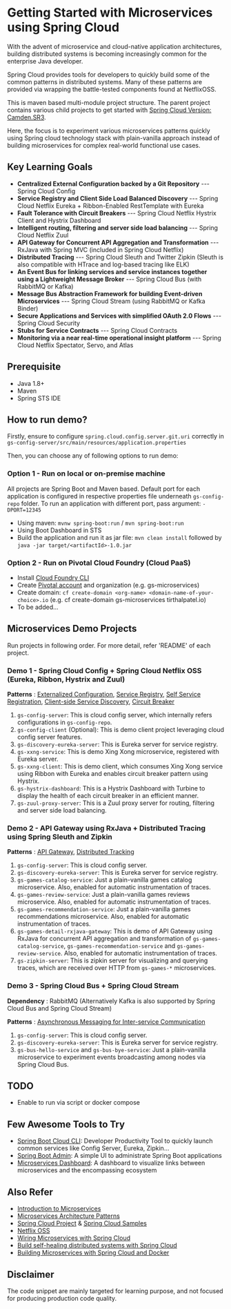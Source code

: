 # Getting Started with Microservices using Spring Cloud

With the advent of microservice and cloud-native application architectures, building distributed systems is becoming increasingly common for the enterprise Java developer. 

Spring Cloud provides tools for developers to quickly build some of the common patterns in distributed systems. Many of these patterns are provided via wrapping the battle-tested components found at NetflixOSS.

This is maven based multi-module project structure. The parent project contains various child projects to get started with [Spring Cloud Version: Camden.SR3](http://cloud.spring.io/spring-cloud-static/Camden.SR3/).

Here, the focus is to experiment various microservices patterns quickly using Spring cloud technology stack with plain-vanilla approach instead of building microservices for complex real-world functional use cases.

## Key Learning Goals

* __Centralized External Configuration backed by a Git Repository__ --- Spring Cloud Config
* __Service Registry and Client Side Load Balanced Discovery__ --- Spring Cloud Netflix Eureka + Ribbon-Enabled RestTemplate with Eureka
* __Fault Tolerance with Circuit Breakers__ --- Spring Cloud Netflix Hystrix Client and Hystrix Dashboard
* __Intelligent routing, filtering and server side load balancing__ --- Spring Cloud Netflix Zuul
* __API Gateway for Concurrent API Aggregation and Transformation__ --- RxJava with Spring MVC (included in Spring Cloud Netflix)
* __Distributed Tracing__ --- Spring Cloud Sleuth and Twitter Zipkin (Sleuth is also compatible with HTrace and log-based tracing like ELK)
* __An Event Bus for linking services and service instances together using a Lightweight Message Broker__ --- Spring Cloud Bus (with RabbitMQ or Kafka)
* __Message Bus Abstraction Framework for building Event-driven Microservices__ --- Spring Cloud Stream (using RabbitMQ or Kafka Binder)
* __Secure Applications and Services with simplified OAuth 2.0 Flows__ --- Spring Cloud Security
* __Stubs for Service Contracts__ --- Spring Cloud Contracts
* __Monitoring via a near real-time operational insight platform__ --- Spring Cloud Netflix Spectator, Servo, and Atlas

## Prerequisite

- Java 1.8+
- Maven
- Spring STS IDE

## How to run demo?

Firstly, ensure to configure `spring.cloud.config.server.git.uri` correctly in `gs-config-server/src/main/resources/application.properties`

Then, you can choose any of following options to run demo:

### Option 1 - Run on local or on-premise machine

All projects are Spring Boot and Maven based. Default port for each application is configured in respective properties file underneath `gs-config-repo` folder. To run an application with different port, pass argument: `-DPORT=12345`

* Using maven: `mvnw spring-boot:run` / `mvn spring-boot:run` 
* Using Boot Dashboard in STS
* Build the application and run it as jar file: `mvn clean install` followed by `java -jar target/<artifactId>-1.0.jar` 

### Option 2 - Run on Pivotal Cloud Foundry (Cloud PaaS)

* Install [Cloud Foundry CLI](https://github.com/cloudfoundry/cli#downloads) 
* Create [Pivotal account](https://account.run.pivotal.io/sign-up) and organization (e.g. gs-microservices)
* Create domain: `cf create-domain <org-name> <domain-name-of-your-choice>.io` (e.g. cf create-domain gs-microservices tirthalpatel.io)
* To be added...

## Microservices Demo Projects

Run projects in following order. For more detail, refer 'README' of each project.

### Demo 1 - Spring Cloud Config + Spring Cloud Netflix OSS (Eureka, Ribbon, Hystrix and Zuul)

__Patterns__ : [Externalized Configuration](http://microservices.io/patterns/externalized-configuration.html), [Service Registry](http://microservices.io/patterns/service-registry.html), [Self Service Registration](http://microservices.io/patterns/self-registration.html), [Client-side Service Discovery](http://microservices.io/patterns/client-side-discovery.html), [Circuit Breaker](http://microservices.io/patterns/reliability/circuit-breaker.html)  

1. `gs-config-server`: This is cloud config server, which internally refers configurations in `gs-config-repo`.
2. `gs-config-client` (Optional): This is demo client project leveraging cloud config server features.
3. `gs-discovery-eureka-server`: This is Eureka server for service registry.
4. `gs-xxng-service`: This is demo Xing Xong microservice, registered with Eureka server.
5. `gs-xxng-client`: This is demo client, which consumes Xing Xong service using Ribbon with Eureka and enables circuit breaker pattern using Hystrix.
6. `gs-hystrix-dashboard`: This is a Hystrix Dashboard with Turbine to display the health of each circuit breaker in an efficient manner.
7. `gs-zuul-proxy-server`: This is a Zuul proxy server for routing, filtering and server side load balancing.

### Demo 2 - API Gateway using RxJava + Distributed Tracing using Spring Sleuth and Zipkin

__Patterns__ : [API Gateway](http://microservices.io/patterns/apigateway.html), [Distributed Tracking](http://microservices.io/patterns/observability/distributed-tracing.html)

1. `gs-config-server`: This is cloud config server.
2. `gs-discovery-eureka-server`: This is Eureka server for service registry.
3. `gs-games-catalog-service`: Just a plain-vanilla games catalog microservice. Also, enabled for automatic instrumentation of traces.
4. `gs-games-review-service`: Just a plain-vanilla games reviews microservice. Also, enabled for automatic instrumentation of traces.
5. `gs-games-recommendation-service`: Just a plain-vanilla games recommendations microservice. Also, enabled for automatic instrumentation of traces.
6. `gs-games-detail-rxjava-gateway`: This is demo of API Gateway using RxJava for concurrent API aggregation and transformation of `gs-games-catalog-service`, `gs-games-recommendation-service` and `gs-games-review-service`. Also, enabled for automatic instrumentation of traces.
7. `gs-zipkin-server`: This is zipkin server for visualizing and querying traces, which are received over HTTP from `gs-games-*` microservices.

### Demo 3 - Spring Cloud Bus + Spring Cloud Stream

__Dependency__ : RabbitMQ (Alternatively Kafka is also supported by Spring Cloud Bus and Spring Cloud Stream)

__Patterns__ : [Asynchronous Messaging for Inter-service Communication](http://microservices.io/patterns/communication-style/messaging.html) 

1. `gs-config-server`: This is cloud config server.
2. `gs-discovery-eureka-server`: This is Eureka server for service registry.
3. `gs-bus-hello-service` and `gs-bus-bye-service`: Just a plain-vanilla microservice to experiment events broadcasting among nodes via Spring Cloud Bus. 

## TODO

* Enable to run via script or docker compose

## Few Awesome Tools to Try

* [Spring Boot Cloud CLI](https://cloud.spring.io/spring-cloud-cli/): Developer Productivity Tool to quickly launch common services like Config Server, Eureka, Zipkin...
* [Spring Boot Admin](https://github.com/codecentric/spring-boot-admin): A simple UI to administrate Spring Boot applications
* [Microservices Dashboard](https://github.com/ordina-jworks/microservices-dashboard): A dashboard to visualize links between microservices and the encompassing ecosystem

## Also Refer

* [Introduction to Microservices](https://www.nginx.com/blog/introduction-to-microservices/)
* [Microservices Architecture Patterns](http://microservices.io/index.html)
* [Spring Cloud Project](http://projects.spring.io/spring-cloud/) & [Spring Cloud Samples](https://github.com/spring-cloud-samples)
* [Netflix OSS](http://netflix.github.io/)
* [Wiring Microservices with Spring Cloud](https://www.infoq.com/articles/spring-cloud-service-wiring)
* [Build self-healing distributed systems with Spring Cloud](http://www.javaworld.com/article/2927920/cloud-computing/build-self-healing-distributed-systems-with-spring-cloud.html)
* [Building Microservices with Spring Cloud and Docker](http://www.kennybastani.com/2015/07/spring-cloud-docker-microservices.html)

## Disclaimer

The code snippet are mainly targeted for learning purpose, and not focused for producing production code quality.
